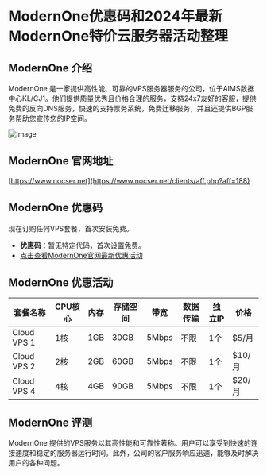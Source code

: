 # ModernOne优惠码和2024年最新ModernOne特价云服务器活动整理

## ModernOne 介绍
ModernOne 是一家提供高性能、可靠的VPS服务器服务的公司，位于AIMS数据中心KL/CJ1。他们提供质量优秀且价格合理的服务，支持24x7友好的客服，提供免费的反向DNS服务，快速的支持票务系统，免费迁移服务，并且还提供BGP服务帮助您宣传您的IP空间。

![image](https://github.com/gitksaun/ModernOne/assets/167751910/7d0a764c-6bfc-41ba-a445-23a0067011af)

## ModernOne 官网地址
[https://www.nocser.net](https://www.nocser.net/clients/aff.php?aff=188)

## ModernOne 优惠码
现在订购任何VPS套餐，首次安装免费。
- **优惠码**：暂无特定代码，首次设置免费。
- [点击查看ModernOne官网最新优惠活动](https://www.nocser.net/clients/aff.php?aff=188)

## ModernOne 优惠活动
| 套餐名称   | CPU核心 | 内存 | 存储空间 | 带宽   | 数据传输  | 独立IP | 价格    |
|----------|---------|------|---------|-------|-----------|--------|---------|
| Cloud VPS 1 | 1核    | 1GB  | 30GB    | 5Mbps | 不限      | 1个    | $5/月   |
| Cloud VPS 2 | 2核    | 2GB  | 60GB    | 5Mbps | 不限      | 1个    | $10/月  |
| Cloud VPS 4 | 4核    | 4GB  | 90GB    | 5Mbps | 不限      | 1个    | $20/月  |

## ModernOne 评测
ModernOne 提供的VPS服务以其高性能和可靠性著称。用户可以享受到快速的连接速度和稳定的服务器运行时间。此外，公司的客户服务响应迅速，能够及时解决用户的各种问题。
